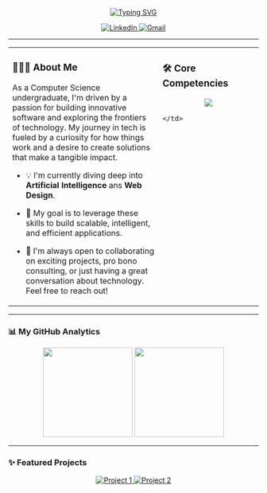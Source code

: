 <div align="center">

  <a href="https://git.io/typing-svg"><img src="https://readme-typing-svg.demolab.com?font=Fira+Code&weight=700&size=40&pause=1000&color=3399FF&center=true&vCenter=true&width=550&lines=Hey%2C+I'm+Siddhant+Singh+Bisht+%F0%9F%91%8B;A+Developer+%7C+AI+Enthusiast+%7C+Explorer" alt="Typing SVG" /></a>

</div>

<p align="center">
  <a href="https://www.linkedin.com/in/siddhantsinghbisht">
    <img src="https://img.shields.io/badge/LinkedIn-0077B5?style=for-the-badge&logo=linkedin&logoColor=white" alt="LinkedIn"/>
  </a>
  <a href="mailto:siddhant.s.bisht@gmail.com">
    <img src="https://img.shields.io/badge/Gmail-D14836?style=for-the-badge&logo=gmail&logoColor=white" alt="Gmail"/>
  </a>
</p>

---

<table>
  <tr>
    <td valign="top" width="60%">

### 👨🏻‍💻 About Me

As a Computer Science undergraduate, I'm driven by a passion for building innovative software and exploring the frontiers of technology. My journey in tech is fueled by a curiosity for how things work and a desire to create solutions that make a tangible impact.

- 💡 I'm currently diving deep into **Artificial Intelligence** ans **Web Design**.
- 🌱 My goal is to leverage these skills to build scalable, intelligent, and efficient applications.
- 💬 I'm always open to collaborating on exciting projects, pro bono consulting, or just having a great conversation about technology. Feel free to reach out!

    </td>
    <td valign="top" width="40%">

### 🛠️ Core Competencies

<p align="center">
  <a href="https://skillicons.dev">
    <img src="https://skillicons.dev/icons?i=python,java,c,cpp,react,nodejs,flask,git,github,vscode,aws&perline=5" />
  </a>
</p>

    </td>
  </tr>
</table>

---

### 📊 My GitHub Analytics

<p align="center">
  <img height="180em" src="https://github-readme-stats.vercel.app/api?username=sidsbgithub&show_icons=true&theme=transparent&bg_color=0d1117&include_all_commits=true&count_private=true"/>
  <img height="180em" src="https://github-readme-stats.vercel.app/api/top-langs/?username=sidsbgithub&layout=compact&langs_count=8&theme=transparent&bg_color=0d1117&hide=jupyter%20notebook,html,css"/>
</p>

---

### ✨ Featured Projects

<p align="center">
  <a href="https://github.com/sidsbgithub/REPO-NAME">
    <img src="https://github-readme-stats.vercel.app/api/pin/?username=sidsbgithub&repo=EnergyForecasting&theme=transparent&bg_color=0d1117" alt="Project 1"/>
  </a>
  <a href="https://github.com/sidsbgithub/ANOTHER-REPO">
    <img src="https://github-readme-stats.vercel.app/api/pin/?username=sidsbgithub&repo=MurphysLawAI&theme=transparent&bg_color=0d1117" alt="Project 2"/>
  </a>
</p>

